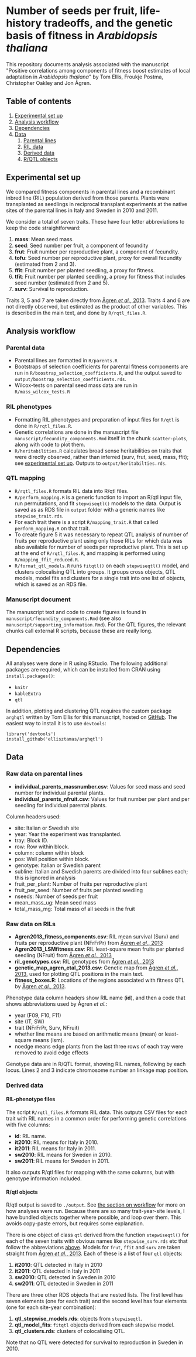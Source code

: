# Number of seeds per fruit, life-history tradeoffs, and the genetic basis of fitness in *Arabidopsis thaliana*

This repository documents analysis associated with the manuscript "Positive correlations among components of fitness boost estimates of local adaptation in *Arabidopsis thaliana*" by Tom Ellis, Froukje Postma, Christopher Oakley and Jon Ågren.

## Table of contents

1. [Experimental set up](#experimental-set-up)
2. [Analysis workflow](#analysis-workflow)
3. [Dependencies](#Dependencies)
4. [Data](#data)
    1. [Parental lines](#parental-lines)
    2. [RIL data](#ril-data)
    3. [Derived data](#derived-data)
    4. [R/QTL objects](#rqtl-objects)

## Experimental set up
We compared fitness components in parental lines and a recombinant inbred line (RIL) population derived from those parents.
Plants were transplanted as seedlings in reciprocal transplant experiments at the native sites of the parental lines in Italy and Sweden in 2010 and 2011.

We consider a total of seven traits. These have four letter abbreviations to keep the code straightforward:

1. **mass**: Mean seed mass.
2. **seed**: Seed number per fruit, a component of fecundity
3. **frut**: Fruit number per reproductive plant, a component of fecundity.
4. **tofu**: Seed number per reproductive plant, proxy for overall fecundity (estimated from 2 and 3).
5. **ffit**: Fruit number per planted seedling, a proxy for fitness.
6. **tfit**: Fruit number per planted seedling, a proxy for fitness that includes seed number (estimated from 2 and 5).
7. **surv**: Survival to reproduction.

Traits 3, 5 and 7 are taken directly from [Ågren *et al.*, 2013](http://www.pnas.org/content/110/52/21077/).
Traits 4 and 6 are not directly observed, but estimated as the product of other variables. This is described in the main text, and done by `R/rqtl_files.R`.

## Analysis workflow
### Parental data

* Parental lines are formatted in `R/parents.R`
* Bootstraps of selection coefficients for parental fitness components are run in `R/boostrap_selection_coefficients.R`, and the output saved to `output/boostrap_selection_coefficients.rds`.
* Wilcox-tests on parental seed mass data are run in `R/mass_wilcox_tests.R`

### RIL phenotypes
* Formatting RIL phenotypes and preparation of input files for `R/qtl` is done in `R/rqtl_files.R`.
* Genetic correlations are done in the manuscript file `manuscript/fecundity_components.Rmd` itself in the chunk `scatter-plots`, along with code to plot them.
* `R/heritabilities.R` calculates broad sense heritabilities on traits that were directly observed, rather than inferred (surv, frut, seed, mass, ffit); see [experimental set up](#experimental-set-up). Outputs to `output/heritabilties.rds`.

### QTL mapping

- `R/rqtl_files.R` formats RIL data into R/qtl files.
- `R/perform_mapping.R` is a generic function to import an R/qtl input file, run permutations, and fit `stepwiseqtl()` models to the data. Output is saved as as RDS file in `output` folder with a generic names like `stepwise_trait.rds`.
- For each trait there is a script `R/mapping_trait.R` that called `perform_mapping.R` on that trait.
- To create figure 5 it was necessary to repeat QTL analysis of number of fruits per reproductive plant using only those RILs for which data was also available for number of seeds per reproductive plant. This is set up at the end of `R/rqtl_files.R`, and mapping is performed using `R/mapping_ffit_reduced.R`.
- `R/format_qtl_models.R` runs `fitqtl()` on each `stepwiseqtl()` model, and clusters colocalising QTL into groups. It groups cross objects, QTL models, model fits and clusters for a single trait into one list of objects, which is saved as an RDS file.

### Manuscript document

The manuscript text and code to create figures is found in `manuscript/fecundity_components.Rmd` (see also `manuscript/supporting_information.Rmd`). For the QTL figures, the relevant chunks call external R scripts, because these are really long.

## Dependencies
All analyses were done in R using RStudio. The following additional packages are required, which can be installed from CRAN using `install.packages()`:

* `knitr`
* `kableExtra`
* `qtl`

In addition, plotting and clustering QTL requires the custom package `arghqtl` written by Tom Ellis for this manuscript, hosted on [GitHub](https://github.com/ellisztamas/arghqtl). The easiest way to install it is to use `devtools`:

```
library('devtools')
install_github('ellisztamas/arghqtl')
```

## Data
### Raw data on parental lines

* **individual_parents_massnumber.csv**: Values for seed mass and seed number for individual parental plants.
* **individual_parents_nfruit.csv**: Values for fruit number per plant and per seedling for individual parental plants.

Column headers used:

- site: Italian or Swedish site
- year: Year the experiment was transplanted.
- tray: Block ID.
- row: Row within block.
- column: column within block
- pos: Well position within block.
- genotype: Italian or Swedish parent
- subline: Italian and Swedish parents are divided into four sublines each; this is ignored in analysis
- fruit_per_plant: Number of fruits per reproductive plant
- fruit_per_seed: Number of fruits per planted seedling
- nseeds: Number of seeds per fruit
- mean_mass_ug: Mean seed mass
- total_mass_mg: Total mass of all seeds in the fruit

### Raw data on RILs

* **Agren2013_fitness_components.csv**: RIL mean survival (Surv) and fruits per reproductive plant (NFrFrPr) from [Ågren *et al.*, 2013](http://www.pnas.org/content/110/52/21077/)
* **Agren2013_LSMfitness.csv**: RIL least-square mean fruits per planted seedling (NFruit) from [Ågren *et al.*, 2013](http://www.pnas.org/content/110/52/21077/)
* **ril_genotypes.csv**: RIL genotypes from [Ågren *et al.*, 2013](http://www.pnas.org/content/110/52/21077/)
* **genetic_map_agren_etal_2013.csv**: Genetic map from [Ågren *et al.*, 2013](http://www.pnas.org/content/110/52/21077/), used for plotting QTL positions in the main text.
* **fitness_boxes.R**: Locations of the regions associated with fitness QTL by [Ågren *et al.*, 2013](http://www.pnas.org/content/110/52/21077/).

Phenotype data column headers show RIL name (**id**), and then a code that shows abbreviations used by Ågren *et al.*:

* year (F09, F10, F11)
* site (IT, SW)
* trait (NFrFrPr, Surv, NFruit)
* whether line means are based on arithmetic means (mean) or least-square means (lsm).
* noedge means edge plants from the last three rows of each tray were removed to avoid edge effects

Genotype data are in R/QTL format, showing RIL names, following by each locus. Lines 2 and 3 indicate chromosome number an linkage map position.

### Derived data

#### RIL-phenotype files

The script `R/rqtl_files.R` formats RIL data. This outputs CSV files for each trait with RIL names in a common order for performing genetic correlations with five columns:

* **id**: RIL name.
* **it2010**: RIL means for Italy in 2010.
* **it2011**: RIL means for Italy in 2011.
* **sw2010**: RIL means for Sweden in 2010.
* **sw2011**: RIL means for Sweden in 2011.

It also outputs R/qtl files for mapping with the same columns, but with genotype information included.

#### R/qtl objects
R/qtl output is saved to `./output`. See [the section on workflow](#analysis-workflow) for more on how analyses were run. Because there are so many trait-year-site levels, I have bundled objects together where possible, and loop over them. This avoids copy-paste errors, but requires some explanation. 

There is one object of class `qtl` derived from the function `stepwiseqtl()` for each of the seven traits with obvious names like `stepwise_surv.rds` etc that follow the abbreviations [above](#experimental-set-up). Models for `frut`, `ffit` and `surv` are taken straight from [Ågren *et al.*, 2013](http://www.pnas.org/content/110/52/21077/). Each of these is a list of four `qtl` objects:

1. **it2010**: QTL detected in Italy in 2010
2. **it2011**: QTL detected in Italy in 2011
3. **sw2010**: QTL detected in Sweden in 2010
4. **sw2011**: QTL detected in Sweden in 2011

There are three other RDS objects that are nested lists. The first level has seven elements (one for each trait) and the second level has four elements (one for each site-year combination):

1. **qtl_stepwise_models.rds**: objects from `stepwiseqtl`.
2. **qtl_model_fits**: `fitqtl` objects derived from each stepwise model.
3. **qtl_clusters.rds**: clusters of colocalising QTL.

Note that no QTL were detected for survival to reproduction in Sweden in 2010.
